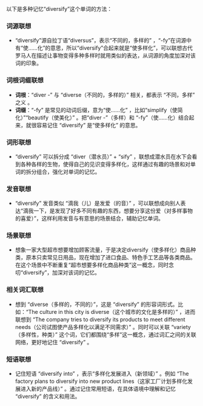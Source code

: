 以下是多种记忆“diversify”这个单词的方法：

### 词源联想
 - “diversify”源自拉丁语“diversus”，表示“不同的，多样的” ，“-fy”在词源中有“使……化”的意思，所以“diversify”合起来就是“使多样化”，可以联想古代罗马人在描述让事物变得多种多样时就用类似的表达，从词源的角度加深对该词的印象。

### 词根词缀联想
 - **词根**：“diver -” 与 “diverse（不同的，多样的）” 相关，都表示 “不同，多样” 之义 。
 - **词缀**：“-fy” 是常见的动词后缀，意为“使……化” ，比如“simplify（使简化）”“beautify（使美化）” 。把“diver -”（多样）和 “-fy”（使……化）结合起来，就很容易记住 “diversify” 是“使多样化” 的意思。

### 词形联想
 - “diversify” 可以拆分成 “diver（潜水员）” + “sify” ，联想成潜水员在水下会看到各种各样的生物，使得自己的见识变得多样化，这样通过有趣的场景和对单词的拆分组合，强化对单词的记忆。

### 发音联想
 - “diversify” 发音类似 “滴我（儿）是发爱（的音）” ，可以联想成向别人表达“滴我一下，是发现了好多不同有趣的东西，想要分享这份爱（对多样事物的喜爱）”，这样利用发音与有意思的场景结合，辅助记忆单词。

### 场景联想
 - 想象一家大型超市想要增加顾客流量，于是决定diversify（使多样化）商品种类，原本只卖常见日用品，现在增加了进口食品、特色手工艺品等各类商品。在这个场景中不断重复“超市想要多样化商品种类”这一概念，同时念叨“diversify”，加深对该词的记忆。

### 相关词汇联想
 - 想到 “diverse（多样的，不同的）”，这是 “diversify” 的形容词形式。比如：“The culture in this city is diverse（这个城市的文化是多样的）” ，进而联想到 “The company tries to diversify its products to meet different needs（公司试图使产品多样化以满足不同需求）” 。同时可以关联 “variety（多样性，种类）” 这个词，它们都围绕“多样”这一概念，通过词汇之间的关联网络，更好地记住 “diversify” 。

### 短语联想
 - 记住短语 “diversify into” ，表示“多样化发展进入（新领域）” 。例如 “The factory plans to diversify into new product lines（这家工厂计划多样化发展进入新的产品线）” 。通过记住常用短语，在具体语境中理解和记忆 “diversify” 的含义和用法。 